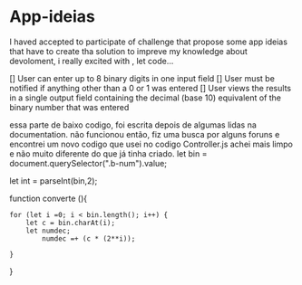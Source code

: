 # App-ideias
 I haved accepted to participate of challenge that propose some app ideias that  have to create tha solution to impreve my knowledge about devoloment,  i really excited with , let code...

[] User can enter up to 8 binary digits in one input field
[] User must be notified if anything other than a 0 or 1 was entered
[] User views the results in a single output field containing the decimal (base 10) equivalent of the binary number that was entered

essa parte de baixo codigo, foi escrita depois de algumas lidas na documentation. não funcionou então, fiz uma busca por alguns foruns e encontrei um novo codigo que usei no codigo Controller.js achei mais limpo e não muito diferente do que já tinha criado. 
let bin = document.querySelector(".b-num").value;


let int = parseInt(bin,2);

function converte (){


    for (let i =0; i < bin.length(); i++) {
        let c = bin.charAt(i);
        let numdec;
            numdec =+ (c * (2**i));
  
    }

    
}